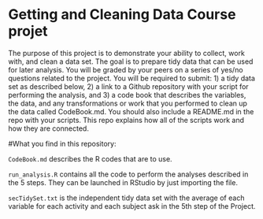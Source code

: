 # Getting and Cleaning Data Course projet
 
The purpose of this project is to demonstrate your ability to collect, work with, and clean a data set.
The goal is to prepare tidy data that can be used for later analysis. You will be graded by your peers on a series of yes/no 
questions related to the project. You will be required to submit: 1) a tidy data set as described below, 2) a link to a Github
repository with your script for performing the analysis, and 3) a code book that describes the variables, the data, and any 
transformations or work that you performed to clean up the data called CodeBook.md. You should also include a README.md in
the repo with your scripts. This repo explains how all of the scripts work and how they are connected.


#What you find in this repository: 

`CodeBook.md` describes the R codes that are to use.

`run_analysis.R` contains all the code to perform the analyses described in the 5 steps. They can be launched in RStudio by just importing the file.

`secTidySet.txt` is the independent tidy data set with the average of each variable for each activity and each subject ask in the 5th step of the Project.
